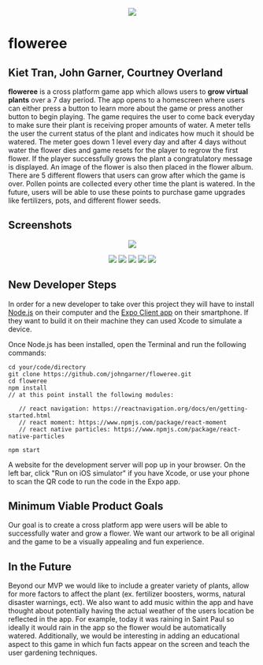 <p align="center">
	<img src="readme-img/floweree-banner.png">
</p>

# floweree

## Kiet Tran, John Garner, Courtney Overland

**floweree** is a cross platform game app which allows users to **grow virtual plants** over a 7 day period. The app opens to a homescreen where users can either press a button to learn more about the game or press another button to begin playing. The game requires the user to come back everyday to make sure their plant is receiving proper amounts of water. A meter tells the user the current status of the plant and indicates how much it should be watered. The meter goes down 1 level every day and after 4 days without water the flower dies and game resets for the player to regrow the first flower. If the player successfully grows the plant a congratulatory message is displayed. An image of the flower is also then placed in the flower album. There are 5 different flowers that users can grow after which the game is over. Pollen points are collected every other time the plant is watered. In the future, users will be able to use these points to purchase game upgrades like fertilizers, pots, and different flower seeds.

## Screenshots

<p align="center">
	<img src="readme-img/floweree-screens-mockup.png">
</p>

<p align="center">
	<img src="readme-img/gifs/floweree-intro.gif">
	<img src="readme-img/gifs/first-flower.gif">
	<img src="readme-img/gifs/first-flower-congrats.gif">
	<img src="readme-img/gifs/second-flower.gif">
	<img src="readme-img/gifs/second-flower-congrats.gif">
</p>

## New Developer Steps

In order for a new developer to take over this project they will have to install [Node.js](https://nodejs.org/en/) on their computer and the [Expo Client app](https://itunes.apple.com/app/apple-store/id982107779) on their smartphone. If they want to build it on their machine they can used Xcode to simulate a device. 

Once Node.js has been installed, open the Terminal and run the following commands:

```
cd your/code/directory
git clone https://github.com/johngarner/floweree.git
cd floweree
npm install
// at this point install the following modules:

   // react navigation: https://reactnavigation.org/docs/en/getting-started.html
   // react moment: https://www.npmjs.com/package/react-moment
   // react native particles: https://www.npmjs.com/package/react-native-particles

npm start
```

A website for the development server will pop up in your browser. On the left bar, click "Run on iOS simulator" if you have Xcode, or use your phone to scan the QR code to run the code in the Expo app.

## Minimum Viable Product Goals 

Our goal is to create a cross platform app were users will be able to successfully water and grow a flower. We want our artwork to be all original and the game to be a visually appealing and fun experience. 

## In the Future

Beyond our MVP we would like to include a greater variety of plants, allow for more factors to affect the plant (ex. fertilizer boosters, worms, natural disaster warnings, ect). We also want to add music within the app and have thought about potentially having the actual weather of the users location be reflected in the app. For example, today it was raining in Saint Paul so ideally it would rain in the app so the flower would be automatically watered. Additionally, we would be interesting in adding an educational aspect to this game in which fun facts appear on the screen and teach the user gardening techniques. 



